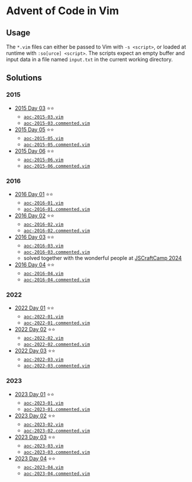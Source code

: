 # Advent of Code in Vim

## Usage

The `*.vim` files can either be passed to Vim with `-s <script>`, or loaded at
runtime with `:so[urce] <script>`. The scripts expect an empty buffer and input
data in a file named `input.txt` in the current working directory.

## Solutions

### 2015

- [2015 Day 03](https://adventofcode.com/2015/day/3) ⭐⭐
    - [`aoc-2015-03.vim`](2015/day-03/aoc-2015-03.vim)
    - [`aoc-2015-03.commented.vim`](2015/day-03/aoc-2015-03.commented.vim)
- [2015 Day 05](https://adventofcode.com/2015/day/5) ⭐⭐
    - [`aoc-2015-05.vim`](2015/day-05/aoc-2015-05.vim)
    - [`aoc-2015-05.commented.vim`](2015/day-05/aoc-2015-05.commented.vim)
- [2015 Day 06](https://adventofcode.com/2015/day/6) ⭐⭐
    - [`aoc-2015-06.vim`](2015/day-06/aoc-2015-06.vim)
    - [`aoc-2015-06.commented.vim`](2015/day-06/aoc-2015-06.commented.vim)

### 2016

- [2016 Day 01](https://adventofcode.com/2016/day/1) ⭐⭐
    - [`aoc-2016-01.vim`](2016/day-01/aoc-2016-01.vim)
    - [`aoc-2016-01.commented.vim`](2016/day-01/aoc-2016-01.commented.vim)
- [2016 Day 02](https://adventofcode.com/2016/day/2) ⭐⭐
    - [`aoc-2016-02.vim`](2016/day-02/aoc-2016-02.vim)
    - [`aoc-2016-02.commented.vim`](2016/day-02/aoc-2016-02.commented.vim)
- [2016 Day 03](https://adventofcode.com/2016/day/3) ⭐⭐
    - [`aoc-2016-03.vim`](2016/day-03/aoc-2016-03.vim)
    - [`aoc-2016-03.commented.vim`](2016/day-03/aoc-2016-03.commented.vim)
    - solved together with the wonderful people at [JSCraftCamp 2024](https://jscraftcamp.org)
- [2016 Day 04](https://adventofcode.com/2016/day/4) ⭐⭐
    - [`aoc-2016-04.vim`](2016/day-04/aoc-2016-04.vim)
    - [`aoc-2016-04.commented.vim`](2016/day-04/aoc-2016-04.commented.vim)

### 2022

- [2022 Day 01](https://adventofcode.com/2022/day/1) ⭐⭐
    - [`aoc-2022-01.vim`](2022/day-01/aoc-2022-01.vim)
    - [`aoc-2022-01.commented.vim`](2022/day-01/aoc-2022-01.commented.vim)
- [2022 Day 02](https://adventofcode.com/2022/day/2) ⭐⭐
    - [`aoc-2022-02.vim`](2022/day-02/aoc-2022-02.vim)
    - [`aoc-2022-02.commented.vim`](2022/day-02/aoc-2022-02.commented.vim)
- [2022 Day 03](https://adventofcode.com/2022/day/3) ⭐⭐
    - [`aoc-2022-03.vim`](2022/day-03/aoc-2022-03.vim)
    - [`aoc-2022-03.commented.vim`](2022/day-03/aoc-2022-03.commented.vim)

### 2023

- [2023 Day 01](https://adventofcode.com/2023/day/1) ⭐⭐
    - [`aoc-2023-01.vim`](2023/day-01/aoc-2023-01.vim)
    - [`aoc-2023-01.commented.vim`](2023/day-01/aoc-2023-01.commented.vim)
- [2023 Day 02](https://adventofcode.com/2023/day/2) ⭐⭐
    - [`aoc-2023-02.vim`](2023/day-02/aoc-2023-02.vim)
    - [`aoc-2023-02.commented.vim`](2023/day-02/aoc-2023-02.commented.vim)
- [2023 Day 03](https://adventofcode.com/2023/day/3) ⭐⭐
    - [`aoc-2023-03.vim`](2023/day-03/aoc-2023-03.vim)
    - [`aoc-2023-03.commented.vim`](2023/day-03/aoc-2023-03.commented.vim)
- [2023 Day 04](https://adventofcode.com/2023/day/4) ⭐⭐
    - [`aoc-2023-04.vim`](2023/day-04/aoc-2023-04.vim)
    - [`aoc-2023-04.commented.vim`](2023/day-04/aoc-2023-04.commented.vim)
